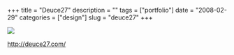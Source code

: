 +++
title = "Deuce27"
description = ""
tags = ["portfolio"]
date = "2008-02-29"
categories = ["design"]
slug = "deuce27"
+++


 

  <div id="screens-thumbs" class="clearfix">
    <div class="txt-center" id="design-submission"><a href="http://deuce27.com/"><img id='bluga-thumbnail-856' class='bluga-thumbnail large' src='//media.konigi.com/bluga/
wt47f2790fdb270_0.jpg'/></a></div>  
  </div>   
<p><a href="http://deuce27.com/">http://deuce27.com/</a></p>




